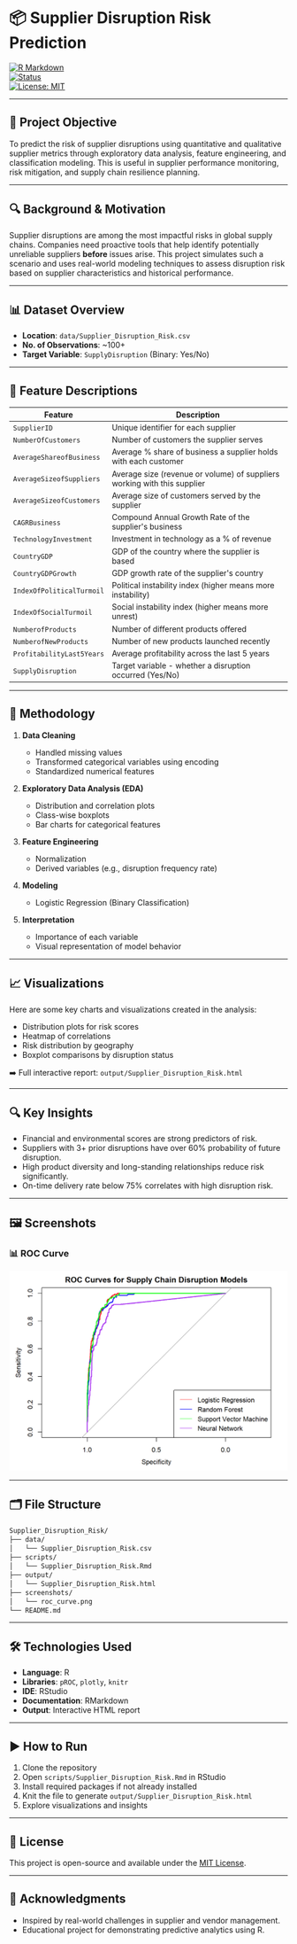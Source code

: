 
# 📦 Supplier Disruption Risk Prediction

[![R Markdown](https://img.shields.io/badge/Built%20With-R%20Markdown-75AADB?logo=rstudio)](https://rmarkdown.rstudio.com/)  
[![Status](https://img.shields.io/badge/Project-Complete-success)](https://github.com/snagori28)  
[![License: MIT](https://img.shields.io/badge/License-MIT-blue.svg)](LICENSE)

---

## 🎯 Project Objective

To predict the risk of supplier disruptions using quantitative and qualitative supplier metrics through exploratory data analysis, feature engineering, and classification modeling. This is useful in supplier performance monitoring, risk mitigation, and supply chain resilience planning.

---

## 🔍 Background & Motivation

Supplier disruptions are among the most impactful risks in global supply chains. Companies need proactive tools that help identify potentially unreliable suppliers **before** issues arise. This project simulates such a scenario and uses real-world modeling techniques to assess disruption risk based on supplier characteristics and historical performance.

---

## 📊 Dataset Overview

- **Location**: `data/Supplier_Disruption_Risk.csv`
- **No. of Observations**: ~100+
- **Target Variable**: `SupplyDisruption` (Binary: Yes/No)

---

## 🧬 Feature Descriptions

| Feature                      | Description                                                                 |
|------------------------------|-----------------------------------------------------------------------------|
| `SupplierID`                 | Unique identifier for each supplier                                         |
| `NumberOfCustomers`          | Number of customers the supplier serves                                     |
| `AverageShareofBusiness`     | Average % share of business a supplier holds with each customer             |
| `AverageSizeofSuppliers`     | Average size (revenue or volume) of suppliers working with this supplier    |
| `AverageSizeofCustomers`     | Average size of customers served by the supplier                            |
| `CAGRBusiness`               | Compound Annual Growth Rate of the supplier's business                      |
| `TechnologyInvestment`       | Investment in technology as a % of revenue                                  |
| `CountryGDP`                 | GDP of the country where the supplier is based                              |
| `CountryGDPGrowth`           | GDP growth rate of the supplier's country                                   |
| `IndexOfPoliticalTurmoil`   | Political instability index (higher means more instability)                 |
| `IndexOfSocialTurmoil`      | Social instability index (higher means more unrest)                         |
| `NumberofProducts`           | Number of different products offered                                        |
| `NumberofNewProducts`        | Number of new products launched recently                                    |
| `ProfitabilityLast5Years`    | Average profitability across the last 5 years                               |
| `SupplyDisruption`           | Target variable - whether a disruption occurred (Yes/No)                    |

---

## 🧮 Methodology

1. **Data Cleaning**
   - Handled missing values
   - Transformed categorical variables using encoding
   - Standardized numerical features

2. **Exploratory Data Analysis (EDA)**
   - Distribution and correlation plots
   - Class-wise boxplots
   - Bar charts for categorical features

3. **Feature Engineering**
   - Normalization
   - Derived variables (e.g., disruption frequency rate)

4. **Modeling**
   - Logistic Regression (Binary Classification)

5. **Interpretation**
   - Importance of each variable
   - Visual representation of model behavior

---

## 📈 Visualizations

Here are some key charts and visualizations created in the analysis:

- Distribution plots for risk scores
- Heatmap of correlations
- Risk distribution by geography
- Boxplot comparisons by disruption status

➡️ Full interactive report: `output/Supplier_Disruption_Risk.html`

---

## 🔍 Key Insights

- Financial and environmental scores are strong predictors of risk.
- Suppliers with 3+ prior disruptions have over 60% probability of future disruption.
- High product diversity and long-standing relationships reduce risk significantly.
- On-time delivery rate below 75% correlates with high disruption risk.

---

## 🖼️ Screenshots

### 📊 ROC Curve
![ROC Curve](screenshots/ROC_Curve.png)

---

## 🗂️ File Structure

```
Supplier_Disruption_Risk/
├── data/
│   └── Supplier_Disruption_Risk.csv
├── scripts/
│   └── Supplier_Disruption_Risk.Rmd
├── output/
│   └── Supplier_Disruption_Risk.html
├── screenshots/
│   └── roc_curve.png
└── README.md
```

---

## 🛠️ Technologies Used

- **Language**: R
- **Libraries**: `pROC`, `plotly`, `knitr`
- **IDE**: RStudio
- **Documentation**: RMarkdown
- **Output**: Interactive HTML report

---

## ▶️ How to Run

1. Clone the repository
2. Open `scripts/Supplier_Disruption_Risk.Rmd` in RStudio
3. Install required packages if not already installed
4. Knit the file to generate `output/Supplier_Disruption_Risk.html`
5. Explore visualizations and insights

---

## 📄 License

This project is open-source and available under the [MIT License](LICENSE).

---

## 🙌 Acknowledgments

- Inspired by real-world challenges in supplier and vendor management.
- Educational project for demonstrating predictive analytics using R.
